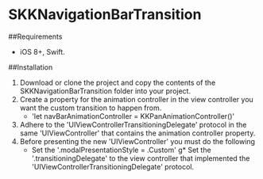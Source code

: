 # SKKNavigationBarTransition 
##Requirements
* iOS 8+, Swift. 

##Installation
1. Download or clone the project and copy the contents of the SKKNavigationBarTransition folder into your project. 
2. Create a property for the animation controller in the view controller you want the custom transition to happen from.
    * 'let navBarAnimationController = KKPanAnimationController()'
3. Adhere to the 'UIViewControllerTransitioningDelegate' protocol in the same 'UIViewController' that contains the animation controller property.
4. Before presenting the new 'UIViewController' you must do the following
    * Set the '.modalPresentationStyle = .Custom'
    g* Set the '.transitioningDelegate' to the view controller that implemented the 'UIViewControllerTransitioningDelegate' protocol.